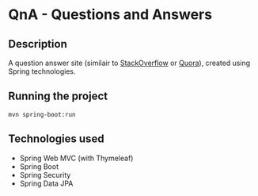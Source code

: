 # QnA - Questions and Answers

## Description
A question answer site (similair to [StackOverflow](http://stackoverflow.com) or [Quora](http://quora.com)), created using Spring technologies.

## Running the project
`mvn spring-boot:run`

## Technologies used
* Spring Web MVC (with Thymeleaf)
* Spring Boot
* Spring Security
* Spring Data JPA


